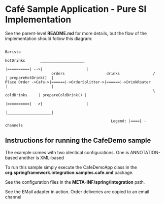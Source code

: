 Café Sample Application - Pure SI Implementation
================================================

See the parent-level **README.md** for more details, but the flow of the implementation should follow this diagram:


	                                                                                          Barista
	                                                                     hotDrinks       ____________________
	                                                                    |==========| -->|                    |
	                     orders                   drinks               /                | prepareHotDrink()  |
	Place Order ->Cafe->|======|->OrderSplitter->|======|->DrinkRouter                  |                    |
	                                                                   \ coldDrinks     | prepareColdDrink() |
	                                                                    |==========| -->|                    |
	                                                                                    |____________________|
	
	                                                Legend: |====| - channels


## Instructions for running the CafeDemo sample

The example comes with two identical configurations. One is ANNOTATION-based another is XML-based

To run this sample simply execute the CafeDemoApp class in the **org.springframework.integration.samples.cafe.xml** package.

See the configuration files in the **META-INF/spring/integration** path.

See the EMail adapter in action. Order deliveries are copied to an email channel